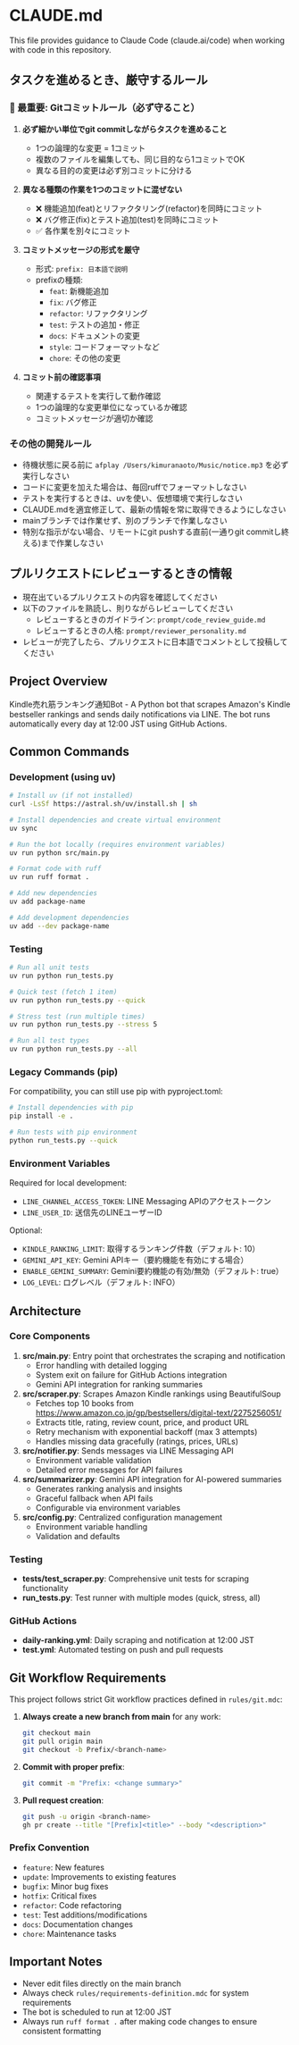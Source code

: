# CLAUDE.md

This file provides guidance to Claude Code (claude.ai/code) when working with code in this repository.

## タスクを進めるとき、厳守するルール

### 🚨 最重要: Gitコミットルール（必ず守ること）
1. **必ず細かい単位でgit commitしながらタスクを進めること**
   - 1つの論理的な変更 = 1コミット
   - 複数のファイルを編集しても、同じ目的なら1コミットでOK
   - 異なる目的の変更は必ず別コミットに分ける

2. **異なる種類の作業を1つのコミットに混ぜない**
   - ❌ 機能追加(feat)とリファクタリング(refactor)を同時にコミット
   - ❌ バグ修正(fix)とテスト追加(test)を同時にコミット
   - ✅ 各作業を別々にコミット

3. **コミットメッセージの形式を厳守**
   - 形式: `prefix: 日本語で説明`
   - prefixの種類:
     - `feat`: 新機能追加
     - `fix`: バグ修正
     - `refactor`: リファクタリング
     - `test`: テストの追加・修正
     - `docs`: ドキュメントの変更
     - `style`: コードフォーマットなど
     - `chore`: その他の変更

4. **コミット前の確認事項**
   - 関連するテストを実行して動作確認
   - 1つの論理的な変更単位になっているか確認
   - コミットメッセージが適切か確認

### その他の開発ルール
- 待機状態に戻る前に `afplay /Users/kimuranaoto/Music/notice.mp3` を必ず実行しなさい
- コードに変更を加えた場合は、毎回ruffでフォーマットしなさい
- テストを実行するときは、uvを使い、仮想環境で実行しなさい
- CLAUDE.mdを適宜修正して、最新の情報を常に取得できるようにしなさい
- mainブランチでは作業せず、別のブランチで作業しなさい
- 特別な指示がない場合、リモートにgit pushする直前(一通りgit commitし終える)まで作業しなさい

## プルリクエストにレビューするときの情報
- 現在出ているプルリクエストの内容を確認してください
- 以下のファイルを熟読し、則りながらレビューしてください
  - レビューするときのガイドライン: `prompt/code_review_guide.md`
  - レビューするときの人格: `prompt/reviewer_personality.md`
- レビューが完了したら、プルリクエストに日本語でコメントとして投稿してください

## Project Overview
Kindle売れ筋ランキング通知Bot - A Python bot that scrapes Amazon's Kindle bestseller rankings and sends daily notifications via LINE. The bot runs automatically every day at 12:00 JST using GitHub Actions.

## Common Commands

### Development (using uv)
```bash
# Install uv (if not installed)
curl -LsSf https://astral.sh/uv/install.sh | sh

# Install dependencies and create virtual environment
uv sync

# Run the bot locally (requires environment variables)
uv run python src/main.py

# Format code with ruff
uv run ruff format .

# Add new dependencies
uv add package-name

# Add development dependencies
uv add --dev package-name
```

### Testing
```bash
# Run all unit tests
uv run python run_tests.py

# Quick test (fetch 1 item)
uv run python run_tests.py --quick

# Stress test (run multiple times)
uv run python run_tests.py --stress 5

# Run all test types
uv run python run_tests.py --all
```

### Legacy Commands (pip)
For compatibility, you can still use pip with pyproject.toml:
```bash
# Install dependencies with pip
pip install -e .

# Run tests with pip environment
python run_tests.py --quick
```

### Environment Variables
Required for local development:
- `LINE_CHANNEL_ACCESS_TOKEN`: LINE Messaging APIのアクセストークン
- `LINE_USER_ID`: 送信先のLINEユーザーID

Optional:
- `KINDLE_RANKING_LIMIT`: 取得するランキング件数（デフォルト: 10）
- `GEMINI_API_KEY`: Gemini APIキー（要約機能を有効にする場合）
- `ENABLE_GEMINI_SUMMARY`: Gemini要約機能の有効/無効（デフォルト: true）
- `LOG_LEVEL`: ログレベル（デフォルト: INFO）

## Architecture

### Core Components
1. **src/main.py**: Entry point that orchestrates the scraping and notification
   - Error handling with detailed logging
   - System exit on failure for GitHub Actions integration
   - Gemini API integration for ranking summaries
2. **src/scraper.py**: Scrapes Amazon Kindle rankings using BeautifulSoup
   - Fetches top 10 books from https://www.amazon.co.jp/gp/bestsellers/digital-text/2275256051/
   - Extracts title, rating, review count, price, and product URL
   - Retry mechanism with exponential backoff (max 3 attempts)
   - Handles missing data gracefully (ratings, prices, URLs)
3. **src/notifier.py**: Sends messages via LINE Messaging API
   - Environment variable validation
   - Detailed error messages for API failures
4. **src/summarizer.py**: Gemini API integration for AI-powered summaries
   - Generates ranking analysis and insights
   - Graceful fallback when API fails
   - Configurable via environment variables
5. **src/config.py**: Centralized configuration management
   - Environment variable handling
   - Validation and defaults

### Testing
- **tests/test_scraper.py**: Comprehensive unit tests for scraping functionality
- **run_tests.py**: Test runner with multiple modes (quick, stress, all)

### GitHub Actions
- **daily-ranking.yml**: Daily scraping and notification at 12:00 JST
- **test.yml**: Automated testing on push and pull requests

## Git Workflow Requirements
This project follows strict Git workflow practices defined in `rules/git.mdc`:

1. **Always create a new branch from main** for any work:
   ```bash
   git checkout main
   git pull origin main
   git checkout -b Prefix/<branch-name>
   ```

2. **Commit with proper prefix**:
   ```bash
   git commit -m "Prefix: <change summary>"
   ```

3. **Pull request creation**:
   ```bash
   git push -u origin <branch-name>
   gh pr create --title "[Prefix]<title>" --body "<description>"
   ```

### Prefix Convention
- `feature`: New features
- `update`: Improvements to existing features
- `bugfix`: Minor bug fixes
- `hotfix`: Critical fixes
- `refactor`: Code refactoring
- `test`: Test additions/modifications
- `docs`: Documentation changes
- `chore`: Maintenance tasks

## Important Notes
- Never edit files directly on the main branch
- Always check `rules/requirements-definition.mdc` for system requirements
- The bot is scheduled to run at 12:00 JST
- Always run `ruff format .` after making code changes to ensure consistent formatting
